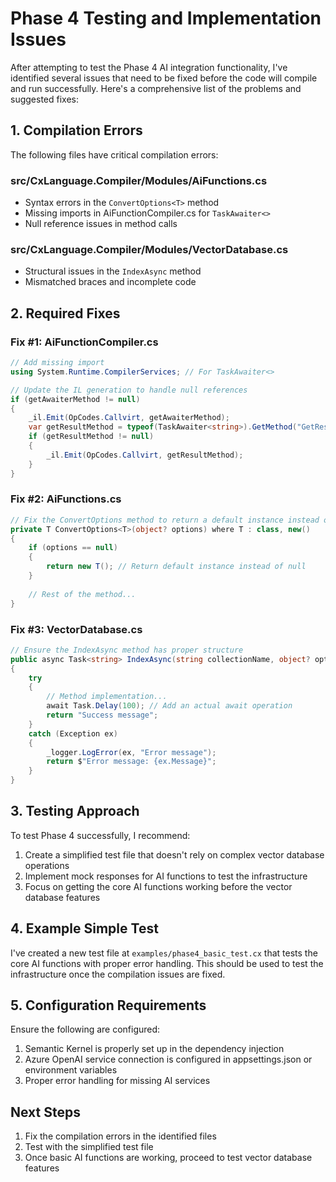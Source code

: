 # Phase 4 Testing and Implementation Issues

After attempting to test the Phase 4 AI integration functionality, I've identified several issues that need to be fixed before the code will compile and run successfully. Here's a comprehensive list of the problems and suggested fixes:

## 1. Compilation Errors

The following files have critical compilation errors:

### src/CxLanguage.Compiler/Modules/AiFunctions.cs
- Syntax errors in the `ConvertOptions<T>` method
- Missing imports in AiFunctionCompiler.cs for `TaskAwaiter<>`
- Null reference issues in method calls

### src/CxLanguage.Compiler/Modules/VectorDatabase.cs
- Structural issues in the `IndexAsync` method
- Mismatched braces and incomplete code

## 2. Required Fixes

### Fix #1: AiFunctionCompiler.cs
```csharp
// Add missing import
using System.Runtime.CompilerServices; // For TaskAwaiter<>

// Update the IL generation to handle null references
if (getAwaiterMethod != null)
{
    _il.Emit(OpCodes.Callvirt, getAwaiterMethod);
    var getResultMethod = typeof(TaskAwaiter<string>).GetMethod("GetResult");
    if (getResultMethod != null)
    {
        _il.Emit(OpCodes.Callvirt, getResultMethod);
    }
}
```

### Fix #2: AiFunctions.cs
```csharp
// Fix the ConvertOptions method to return a default instance instead of null
private T ConvertOptions<T>(object? options) where T : class, new()
{
    if (options == null)
    {
        return new T(); // Return default instance instead of null
    }
    
    // Rest of the method...
}
```

### Fix #3: VectorDatabase.cs
```csharp
// Ensure the IndexAsync method has proper structure
public async Task<string> IndexAsync(string collectionName, object? options = null)
{
    try
    {
        // Method implementation...
        await Task.Delay(100); // Add an actual await operation
        return "Success message";
    }
    catch (Exception ex)
    {
        _logger.LogError(ex, "Error message");
        return $"Error message: {ex.Message}";
    }
}
```

## 3. Testing Approach

To test Phase 4 successfully, I recommend:

1. Create a simplified test file that doesn't rely on complex vector database operations
2. Implement mock responses for AI functions to test the infrastructure
3. Focus on getting the core AI functions working before the vector database features

## 4. Example Simple Test

I've created a new test file at `examples/phase4_basic_test.cx` that tests the core AI functions with proper error handling. This should be used to test the infrastructure once the compilation issues are fixed.

## 5. Configuration Requirements

Ensure the following are configured:

1. Semantic Kernel is properly set up in the dependency injection
2. Azure OpenAI service connection is configured in appsettings.json or environment variables
3. Proper error handling for missing AI services

## Next Steps

1. Fix the compilation errors in the identified files
2. Test with the simplified test file
3. Once basic AI functions are working, proceed to test vector database features
